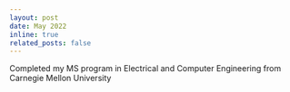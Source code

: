 ```yaml
---
layout: post
date: May 2022
inline: true
related_posts: false
---
```


Completed my MS program in Electrical and Computer Engineering from Carnegie Mellon University
